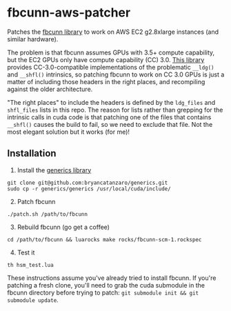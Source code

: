 # fbcunn-aws-patcher
Patches the [fbcunn library](https://github.com/facebook/fbcunn) to work on AWS EC2 g2.8xlarge instances (and similar hardware).

The problem is that fbcunn assumes GPUs with 3.5+ compute capability, but 
the EC2 GPUs only have compute capability (CC) 3.0. [This library](https://github.com/bryancatanzaro/generics)
provides CC-3.0-compatible implementations of the problematic `__ldg()` and `__shfl()` intrinsics, 
so patching fbcunn to work on CC 3.0 GPUs is just a matter of including those headers in the 
right places, and recompiling against the older architecture.

"The right places" to include the headers is defined by the `ldg_files` and `shfl_files` lists in this repo. The reason for lists rather than grepping for the intrinsic calls in cuda code is that patching one of the files that contains `__shfl()` causes the build to fail, so we need to exclude that file. Not the most elegant solution but it works (for me)!

## Installation
1.  Install the [generics library](https://github.com/bryancatanzaro/generics)

  ```
  git clone git@github.com:bryancatanzaro/generics.git
  sudo cp -r generics/generics /usr/local/cuda/include/
  ```
  
2.  Patch fbcunn

  ```
  ./patch.sh /path/to/fbcunn
  ```
  
3. Rebuild fbcunn (go get a coffee)

  ``` 
  cd /path/to/fbcunn && luarocks make rocks/fbcunn-scm-1.rockspec
  ```

4.  Test it

  ```
  th hsm_test.lua
  ```

These instructions assume you've already tried to install fbcunn. If you're patching a fresh clone, you'll need to grab the cuda submodule in the fbcunn directory before trying to patch: `git submodule init && git submodule update`.
